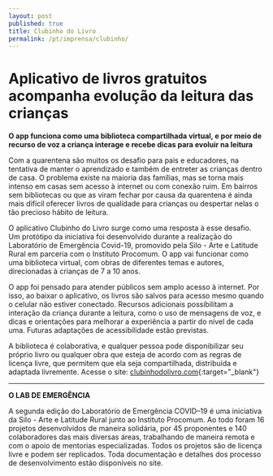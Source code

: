 ```yaml
---
layout: post
published: true
title: Clubinho do Livro
permalink: /pt/imprensa/clubinho/
---
```



# Aplicativo de livros gratuitos acompanha evolução da leitura das crianças
**O app funciona como uma biblioteca compartilhada virtual, e por meio de recurso de voz a criança interage e recebe dicas para evoluir na leitura**

Com a quarentena são muitos os desafio para pais e educadores, na tentativa de manter o aprendizado e também de entreter as crianças dentro de casa. O problema existe na maioria das famílias, mas se torna mais intenso em casas sem acesso à internet ou com conexão ruim. Em bairros sem bibliotecas ou que as viram fechar por causa da quarentena é ainda mais difícil oferecer livros de qualidade para crianças ou despertar nelas o tão precioso hábito de leitura. 
  
O aplicativo Clubinho do Livro surge como uma resposta à esse desafio. Um protótipo da iniciativa foi desenvolvido durante a realização do Laboratório de Emergência Covid-19, promovido pela Silo - Arte e Latitude Rural em parceria com o Instituto Procomum. O app vai funcionar como uma biblioteca virtual, com obras de diferentes temas e autores, direcionadas à crianças de 7 a 10 anos. 
  
O app foi pensado para atender públicos sem amplo acesso à internet. Por isso, ao baixar o aplicativo, os livros são salvos para acesso mesmo quando o celular não estiver conectado. Recursos adicionais possibilitam a interação da criança durante a leitura, como o uso de mensagens de voz, e dicas e orientações para melhorar a experiência a partir do nível de cada uma. Futuras adaptações de acessibilidade estão previstas.
  
A biblioteca é colaborativa, e qualquer pessoa pode disponibilizar seu próprio livro ou qualquer obra que esteja de acordo com as regras de licença livre, que permitem que ela seja compartilhada, distribuída e adaptada livremente. Acesse o site: [clubinhodolivro.com](https://clubinhodolivro.com/){:target="_blank"}
 
---

**O LAB DE EMERGÊNCIA**

A segunda edição do Laboratório de Emergência COVID–19 é uma iniciativa da Silo - Arte e Latitude Rural junto ao Instituto Procomum. Ao todo foram 16 projetos desenvolvidos de maneira solidária, por 45 proponentes e 140 colaboradores das mais diversas áreas, trabalhando de maneira remota e com o apoio de mentorias especializadas. Todos os projetos são de licença livre e podem ser replicados. Toda documentação e detalhes dos processo de desenvolvimento estão disponíveis no site.

